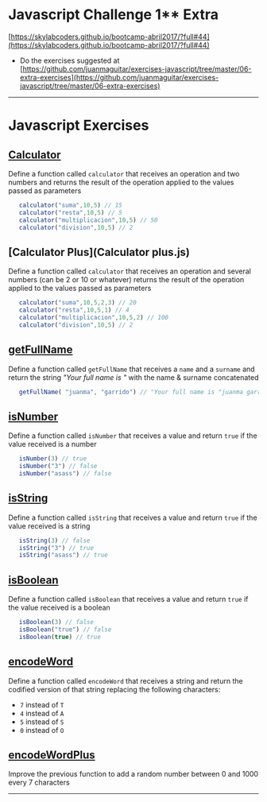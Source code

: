 # Javascript Challenge 1** Extra

[https://skylabcoders.github.io/bootcamp-abril2017/?full#44](https://skylabcoders.github.io/bootcamp-abril2017/?full#44)

-   Do the exercises suggested at [https://github.com/juanmaguitar/exercises-javascript/tree/master/06-extra-exercises](https://github.com/juanmaguitar/exercises-javascript/tree/master/06-extra-exercises)

---

# Javascript Exercises

## [Calculator](Calculator.js)

Define a function called `calculator` that receives an operation and two numbers and returns the result of the operation applied to the values passed as parameters

```javascript
   calculator("suma",10,5) // 15
   calculator("resta",10,5) // 5
   calculator("multiplicacion",10,5) // 50
   calculator("division",10,5) // 2
```

## [Calculator Plus](Calculator plus.js)

Define a function called `calculator` that receives an operation and several numbers (can be 2 or 10 or whatever) returns the result of the operation applied to the values passed as parameters

```javascript
   calculator("suma",10,5,2,3) // 20
   calculator("resta",10,5,1) // 4
   calculator("multiplicacion",10,5,2) // 100
   calculator("division",10,5) // 2
```


## [getFullName](getFullName.js)

Define a function called ​`getFullName`​ that receives a `name` and a `surname` and return the string _"Your full name is "_ with the name & surname concatenated 

```javascript
   getFullName( "juanma", "garrido") // "Your full name is "juanma garrido""
```

## [isNumber](IsNumber.js)

Define a function called ​`isNumber`​ that receives a value and return `true` if the value received is a number

```javascript
   isNumber(3) // true
   isNumber("3") // false
   isNumber("asass") // false
```

## [isString](isString.js)

Define a function called ​`isString`​ that receives a value and return `true` if the value received is a string

```javascript
   isString(3) // false
   isString("3") // true
   isString("asass") // true
```


## [isBoolean](isBoolean.js)

Define a function called ​`isBoolean`​ that receives a value and return `true` if the value received is a boolean

```javascript
   isBoolean(3) // false
   isBoolean("true") // false
   isBoolean(true) // true
```

## [encodeWord](encodeWord.js)

Define a function called ​`encodeWord`​ that receives a string and return the codified version of that string replacing the following characters:

- `7` instead of `T`
- `4` instead of `A`
- `5` instead of `S`
- `0` instead of `O`

## [encodeWordPlus](encodeWordPlus.js)

Improve the previous function to add a random number between 0 and 1000 every 7 characters 


---

